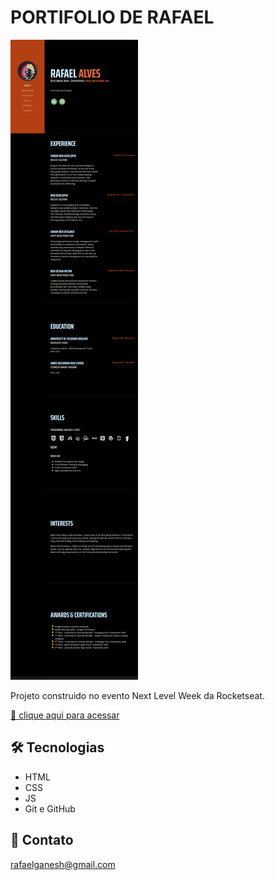 # PORTIFOLIO DE RAFAEL
![preview](/gihub/preview.png)

Projeto construido no evento Next Level Week da Rocketseat.

[🔗 clique aqui para acessar](https://rafagnx.github.io/PORTIFOLIO/)


## 🛠️ Tecnologias

- HTML
- CSS
- JS
- Git e GitHub

## 💚 Contato 

rafaelganesh@gmail.com